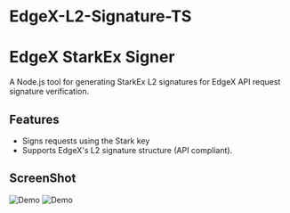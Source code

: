 # EdgeX-L2-Signature-TS

# EdgeX StarkEx Signer

A Node.js tool for generating StarkEx L2 signatures for EdgeX API request signature verification.

## Features

- Signs requests using the Stark key
- Supports EdgeX's L2 signature structure (API compliant).

## ScreenShot
![Demo]([https://raw.githubusercontent.com/user/project/main/screenshots/demo.png](https://github.com/polibee/EdgeX-L2-Signature-TS/blob/main/_20250521204824.png))
![Demo]([[https://raw.githubusercontent.com/user/project/main/screenshots/demo.png](https://github.com/polibee/EdgeX-L2-Signature-TS/blob/main/_20250521204824.png](https://github.com/polibee/EdgeX-L2-Signature-TS/blob/main/_20250521204844.png)))






